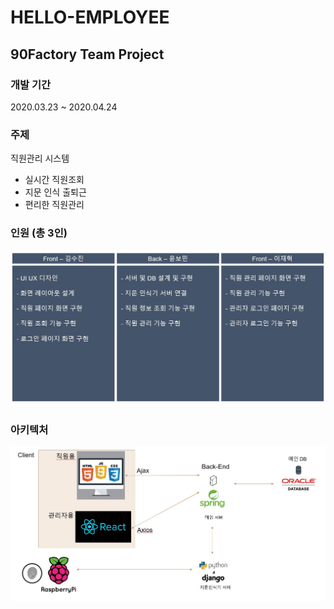 # HELLO-EMPLOYEE

## 90Factory Team Project

### 개발 기간

2020.03.23 ~ 2020.04.24

### 주제

직원관리 시스템

- 실시간 직원조회
- 지문 인식 출퇴근
- 편리한 직원관리

### 인원 (총 3인)

<img src="./ReadMe/Roll.jpg">

### 아키텍처

<img src="./ReadMe/Arch.jpg">
